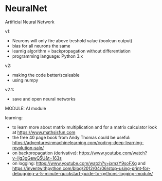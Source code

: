 # NeuralNet
Artificial Neural Network

v1:
- Neurons will only fire above treshold value (boolean output)
- bias for all neurons the same
- learnig algorithm = backpropagation without differentiation 
- programming language: Python 3.x

v2:
- making the code better/scaleable
- using numpy

v2.1:
- save and open neural networks

MODULE: AI module

learning:
- to learn more about matrix multiplication and for a matrix calculator look at https://www.mathsisfun.com
- the free 40 page book from Andy Thomas could be useful: https://adventuresinmachinelearning.com/coding-deep-learning-revolution-sale/
- on backpropagation (derivative): https://www.youtube.com/watch?v=Ilg3gGewQ5U&t=163s
- on logging: https://www.youtube.com/watch?v=jxmzY9soFXg and https://inventwithpython.com/blog/2012/04/06/stop-using-print-for-debugging-a-5-minute-quickstart-guide-to-pythons-logging-module/
